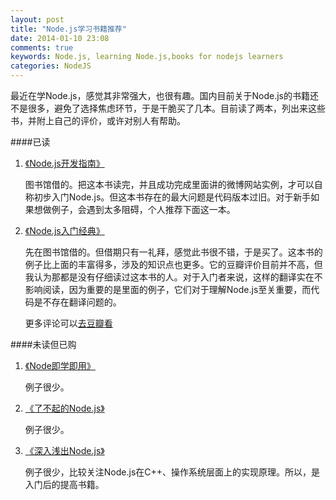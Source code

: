 ```yaml
---
layout: post
title: "Node.js学习书籍推荐"
date: 2014-01-10 23:08
comments: true
keywords: Node.js, learning Node.js,books for nodejs learners
categories: NodeJS
---
```

最近在学Node.js，感觉其非常强大，也很有趣。国内目前关于Node.js的书籍还不是很多，避免了选择焦虑环节，于是干脆买了几本。目前读了两本，列出来这些书，并附上自己的评价，或许对别人有帮助。

####已读

<ol>
	<li>
		<a href="http://book.douban.com/subject/10789820/" name="10789820" class="douban_book" title="Node.js开发指南" target="_blank">《Node.js开发指南》</a>
		<p>图书馆借的。把这本书读完，并且成功完成里面讲的微博网站实例，才可以自称初步入门Node.js。但这本书存在的最大问题是代码版本过旧。对于新手如果想做例子，会遇到太多阻碍，个人推荐下面这一本。</p>
	</li>
	<li>
		<a href="http://book.douban.com/subject/23780706/" class="douban_book" name="23780706" target="_blank">《Node.js入门经典》</a>
		<p>先在图书馆借的。但借期只有一礼拜，感觉此书很不错，于是买了。这本书的例子比上面的丰富得多，涉及的知识点也更多。它的豆瓣评价目前并不高，但我认为那都是没有仔细读过这本书的人。对于入门者来说，这样的翻译实在不影响阅读，因为重要的是里面的例子，它们对于理解Node.js至关重要，而代码是不存在翻译问题的。</p>
		<p>更多评论可以<a href="http://book.douban.com/review/6503031/" title="去豆瓣查看我对《Node.js入门经典》的书评" target="_blank">去豆瓣看</a></p>
	</li>
</ol>

####未读但已购

<ol>
	<li>
		<a href="http://book.douban.com/subject/20515024/" name="20515024" class="douban_book" title="Node即学即用" target="_blank">《Node即学即用》</a>
		<p>例子很少。</p>
	</li>
	<li>
		<a href="http://book.douban.com/subject/25767596/" name="25767596" class="douban_book" title="了不起的Node.js" target="_blank">《了不起的Node.js》</a>
		<p>例子很少。</p>
	</li>
	<li>
		<a href="http://book.douban.com/subject/25768396/" name="25768396" class="douban_book" title="深入浅出Node.js" target="_blank">《深入浅出Node.js》</a>
		<p>例子很少，比较关注Node.js在C++、操作系统层面上的实现原理。所以，是入门后的提高书籍。</p>
	</li>
</ol>